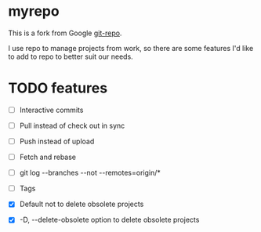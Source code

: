 myrepo
======

This is a fork from Google [git-repo](https://code.google.com/p/git-repo/).

I use repo to manage projects from work, so there are some features I'd like to add to repo to better suit our needs.

TODO features
====

- [ ] Interactive commits
- [ ] Pull instead of check out in sync
- [ ] Push instead of upload
- [ ] Fetch and rebase
- [ ] git log --branches --not --remotes=origin/\*
- [ ] Tags
- [x] Default not to delete obsolete projects
- [x] -D, --delete-obsolete option to delete obsolete projects

